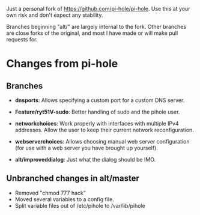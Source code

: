 Just a personal fork of https://github.com/pi-hole/pi-hole.  Use this at your own risk and don't expect any stability.

Branches beginning "alt/" are largely internal to the fork.  Other branches are close forks of the original, and most I have made or will make pull requests for.

# Changes from pi-hole

## Branches

- **dnsports**: Allows specifying a custom port for a custom DNS server.
- **Feature/ryt51V-sudo**: Better handling of sudo and the pihole user.
- **networkchoices**: Work properly with interfaces with multiple IPv4 addresses.  Allow the user to keep their current network reconfiguration.
- **webserverchoices**: Allows choosing manual web server configuration (for use with a web server you have brought up yourself).

- **alt/improveddialog**: Just what the dialog should be IMO.

## Unbranched changes in alt/master

- Removed "chmod 777 hack"
- Moved several variables to a config file.
- Split variable files out of /etc/pihole to /var/lib/pihole
